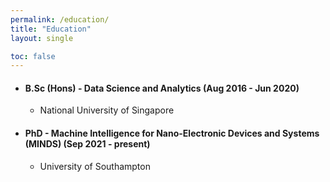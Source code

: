 ```yaml
---
permalink: /education/
title: "Education"
layout: single

toc: false
---
```


* #### B.Sc (Hons) - Data Science and Analytics  (Aug 2016 - Jun 2020)
  * National University of Singapore

* #### PhD - Machine Intelligence for Nano-Electronic Devices and Systems (MINDS) (Sep 2021 - present)
  *   University of Southampton

